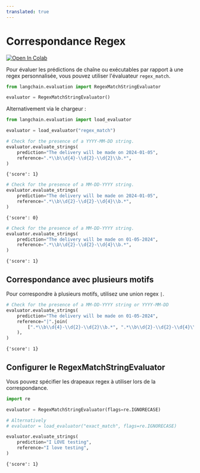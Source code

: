 ```yaml
---
translated: true
---
```


# Correspondance Regex

[![Open In Colab](https://colab.research.google.com/assets/colab-badge.svg)](https://colab.research.google.com/github/langchain-ai/langchain/blob/master/docs/docs/guides/evaluation/string/regex_match.ipynb)

Pour évaluer les prédictions de chaîne ou exécutables par rapport à une regex personnalisée, vous pouvez utiliser l'évaluateur `regex_match`.

```python
from langchain.evaluation import RegexMatchStringEvaluator

evaluator = RegexMatchStringEvaluator()
```

Alternativement via le chargeur :

```python
from langchain.evaluation import load_evaluator

evaluator = load_evaluator("regex_match")
```

```python
# Check for the presence of a YYYY-MM-DD string.
evaluator.evaluate_strings(
    prediction="The delivery will be made on 2024-01-05",
    reference=".*\\b\\d{4}-\\d{2}-\\d{2}\\b.*",
)
```

```output
{'score': 1}
```

```python
# Check for the presence of a MM-DD-YYYY string.
evaluator.evaluate_strings(
    prediction="The delivery will be made on 2024-01-05",
    reference=".*\\b\\d{2}-\\d{2}-\\d{4}\\b.*",
)
```

```output
{'score': 0}
```

```python
# Check for the presence of a MM-DD-YYYY string.
evaluator.evaluate_strings(
    prediction="The delivery will be made on 01-05-2024",
    reference=".*\\b\\d{2}-\\d{2}-\\d{4}\\b.*",
)
```

```output
{'score': 1}
```

## Correspondance avec plusieurs motifs

Pour correspondre à plusieurs motifs, utilisez une union regex `|`.

```python
# Check for the presence of a MM-DD-YYYY string or YYYY-MM-DD
evaluator.evaluate_strings(
    prediction="The delivery will be made on 01-05-2024",
    reference="|".join(
        [".*\\b\\d{4}-\\d{2}-\\d{2}\\b.*", ".*\\b\\d{2}-\\d{2}-\\d{4}\\b.*"]
    ),
)
```

```output
{'score': 1}
```

## Configurer le RegexMatchStringEvaluator

Vous pouvez spécifier les drapeaux regex à utiliser lors de la correspondance.

```python
import re

evaluator = RegexMatchStringEvaluator(flags=re.IGNORECASE)

# Alternatively
# evaluator = load_evaluator("exact_match", flags=re.IGNORECASE)
```

```python
evaluator.evaluate_strings(
    prediction="I LOVE testing",
    reference="I love testing",
)
```

```output
{'score': 1}
```
